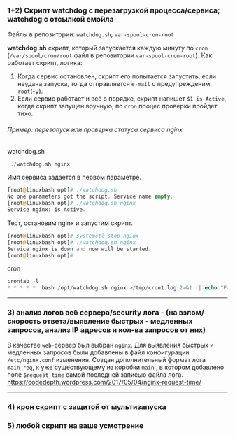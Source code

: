 ### 1+2) Скрипт watchdog с перезагрузкой процесса/сервиса; watchdog с отсылкой емэйла
Файлы в репозитории: `watchdog.sh`; `var-spool-cron-root`

**watchdog.sh** скрипт, который запускается каждую минуту по `cron` (`/var/spool/cron/root` файл в репозитории `var-spool-cron-root`).
Как работает скрипт, логика:
1) Когда сервис остановлен, скрипт его попытается запустить, если неудача запуска, тогда отправляется `e-mail` с предупрежденим `root`(-у).
2) Если сервис работает и всё в порядке, скрипт напишет `$1 is Active`, когда скрипт запущен вручную, по `cron` процес проверки пройдет тихо.

###### Пример: перезапуск или проверка статуса сервиса nginx
watchdog.sh
```php
 ./watchdog.sh nginx
```
 Имя сервиса задается в первом параметре.
```php
[root@linuxbash opt]# ./watchdog.sh
No one parameters got the script. Service name empty.
[root@linuxbash opt]# ./watchdog.sh nginx
Service nginx: is Active.
```
Тест, остановим nginx и запустим скрипт.
```php
[root@linuxbash opt]# systemctl stop nginx
[root@linuxbash opt]# ./watchdog.sh nginx
Service nginx is down and now will be started.
[root@linuxbash opt]#
```
cron
```php
crontab -l
* * * * *  bash /opt/watchdog.sh nginx >/tmp/cron1.log 2>&1 || echo "Failed" | mail -s "nginx doesnt work" root
```

---

### 3) анализ логов веб сервера/security лога - (на взлом/скорость ответа/выявление быстрых - медленных запросов, анализ IP адресов и кол-ва запросов от них)
В качестве `web`-сервер был выбран `nginx`.
Для выявления быстрых и медленных запросов были добавлены в файл конфигурации `/etc/nginx.conf` изменения. Создан дополнительный формат лога `main_req`, к уже существующему из коробки `main` , в котором добавлено поле `$request_time` самой последней записью файла лога.
https://codedepth.wordpress.com/2017/05/04/nginx-request-time/



---
### 4) крон скрипт с защитой от мультизапуска

### 5) любой скрипт на ваше усмотрение
